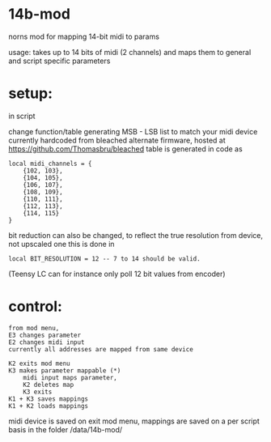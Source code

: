 # 14b-mod
norns mod for mapping 14-bit midi to params

usage: takes up to 14 bits of midi (2 channels) and maps them to general and script specific parameters

# setup:
in script

 
 change function/table generating MSB - LSB list to match your midi device
 currently hardcoded from bleached alternate firmware,
 hosted at https://github.com/Thomasbru/bleached
 table is generated in code as
 
 	local midi_channels = {
  		{102, 103},
  		{104, 105},
  		{106, 107},
  		{108, 109},
  		{110, 111},
  		{112, 113},
  		{114, 115}
	}
 
 bit reduction can also be changed, to reflect the true resolution from device, not upscaled one
 this is done in
 
 	local BIT_RESOLUTION = 12 -- 7 to 14 should be valid.
  
 (Teensy LC can for instance only poll 12 bit values from encoder)

# control:
	from mod menu,
	E3 changes parameter
	E2 changes midi input
	currently all addresses are mapped from same device

	K2 exits mod menu
	K3 makes parameter mappable (*)
		midi input maps parameter,
		K2 deletes map
		K3 exits
	K1 + K3 saves mappings
	K1 + K2 loads mappings

midi device is saved on exit mod menu, mappings are saved on a per script basis in the folder /data/14b-mod/




